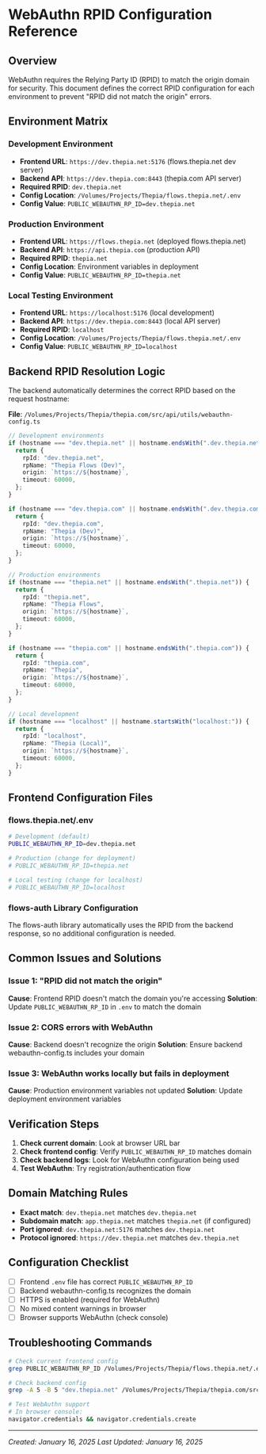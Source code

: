 # WebAuthn RPID Configuration Reference

## Overview

WebAuthn requires the Relying Party ID (RPID) to match the origin domain for security. This document defines the correct RPID configuration for each environment to prevent "RPID did not match the origin" errors.

## Environment Matrix

### Development Environment
- **Frontend URL**: `https://dev.thepia.net:5176` (flows.thepia.net dev server)
- **Backend API**: `https://dev.thepia.com:8443` (thepia.com API server)
- **Required RPID**: `dev.thepia.net`
- **Config Location**: `/Volumes/Projects/Thepia/flows.thepia.net/.env`
- **Config Value**: `PUBLIC_WEBAUTHN_RP_ID=dev.thepia.net`

### Production Environment
- **Frontend URL**: `https://flows.thepia.net` (deployed flows.thepia.net)
- **Backend API**: `https://api.thepia.com` (production API)
- **Required RPID**: `thepia.net`
- **Config Location**: Environment variables in deployment
- **Config Value**: `PUBLIC_WEBAUTHN_RP_ID=thepia.net`

### Local Testing Environment
- **Frontend URL**: `https://localhost:5176` (local development)
- **Backend API**: `https://dev.thepia.com:8443` (local API server)
- **Required RPID**: `localhost`
- **Config Location**: `/Volumes/Projects/Thepia/flows.thepia.net/.env`
- **Config Value**: `PUBLIC_WEBAUTHN_RP_ID=localhost`

## Backend RPID Resolution Logic

The backend automatically determines the correct RPID based on the request hostname:

**File**: `/Volumes/Projects/Thepia/thepia.com/src/api/utils/webauthn-config.ts`

```typescript
// Development environments
if (hostname === "dev.thepia.net" || hostname.endsWith(".dev.thepia.net")) {
  return {
    rpId: "dev.thepia.net",
    rpName: "Thepia Flows (Dev)",
    origin: `https://${hostname}`,
    timeout: 60000,
  };
}

if (hostname === "dev.thepia.com" || hostname.endsWith(".dev.thepia.com")) {
  return {
    rpId: "dev.thepia.com", 
    rpName: "Thepia (Dev)",
    origin: `https://${hostname}`,
    timeout: 60000,
  };
}

// Production environments
if (hostname === "thepia.net" || hostname.endsWith(".thepia.net")) {
  return {
    rpId: "thepia.net",
    rpName: "Thepia Flows",
    origin: `https://${hostname}`,
    timeout: 60000,
  };
}

if (hostname === "thepia.com" || hostname.endsWith(".thepia.com")) {
  return {
    rpId: "thepia.com",
    rpName: "Thepia",
    origin: `https://${hostname}`,
    timeout: 60000,
  };
}

// Local development
if (hostname === "localhost" || hostname.startsWith("localhost:")) {
  return {
    rpId: "localhost",
    rpName: "Thepia (Local)",
    origin: `https://${hostname}`,
    timeout: 60000,
  };
}
```

## Frontend Configuration Files

### flows.thepia.net/.env
```bash
# Development (default)
PUBLIC_WEBAUTHN_RP_ID=dev.thepia.net

# Production (change for deployment)
# PUBLIC_WEBAUTHN_RP_ID=thepia.net

# Local testing (change for localhost)
# PUBLIC_WEBAUTHN_RP_ID=localhost
```

### flows-auth Library Configuration
The flows-auth library automatically uses the RPID from the backend response, so no additional configuration is needed.

## Common Issues and Solutions

### Issue 1: "RPID did not match the origin"
**Cause**: Frontend RPID doesn't match the domain you're accessing
**Solution**: Update `PUBLIC_WEBAUTHN_RP_ID` in `.env` to match the domain

### Issue 2: CORS errors with WebAuthn
**Cause**: Backend doesn't recognize the origin
**Solution**: Ensure backend webauthn-config.ts includes your domain

### Issue 3: WebAuthn works locally but fails in deployment
**Cause**: Production environment variables not updated
**Solution**: Update deployment environment variables

## Verification Steps

1. **Check current domain**: Look at browser URL bar
2. **Check frontend config**: Verify `PUBLIC_WEBAUTHN_RP_ID` matches domain
3. **Check backend logs**: Look for WebAuthn configuration being used
4. **Test WebAuthn**: Try registration/authentication flow

## Domain Matching Rules

- **Exact match**: `dev.thepia.net` matches `dev.thepia.net`
- **Subdomain match**: `app.thepia.net` matches `thepia.net` (if configured)
- **Port ignored**: `dev.thepia.net:5176` matches `dev.thepia.net`
- **Protocol ignored**: `https://dev.thepia.net` matches `dev.thepia.net`

## Configuration Checklist

- [ ] Frontend `.env` file has correct `PUBLIC_WEBAUTHN_RP_ID`
- [ ] Backend webauthn-config.ts recognizes the domain
- [ ] HTTPS is enabled (required for WebAuthn)
- [ ] No mixed content warnings in browser
- [ ] Browser supports WebAuthn (check console)

## Troubleshooting Commands

```bash
# Check current frontend config
grep PUBLIC_WEBAUTHN_RP_ID /Volumes/Projects/Thepia/flows.thepia.net/.env

# Check backend config
grep -A 5 -B 5 "dev.thepia.net" /Volumes/Projects/Thepia/thepia.com/src/api/utils/webauthn-config.ts

# Test WebAuthn support
# In browser console:
navigator.credentials && navigator.credentials.create
```

---
*Created: January 16, 2025*
*Last Updated: January 16, 2025*